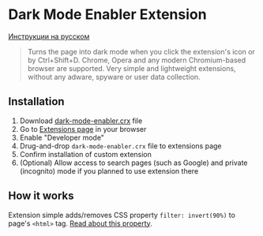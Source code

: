 # Dark Mode Enabler Extension
[Инструкции на русском](/README-RU.md)
> Turns the page into dark mode when you click the extension's icon or by Ctrl+Shift+D.
> Chrome, Opera and any modern Chromium-based browser are supported.
> Very simple and lightweight extensions, without any adware, spyware or user data collection.

## Installation

1. Download [dark-mode-enabler.crx](/build/dark-mode-enabler.crx) file
2. Go to [Extensions page](chrome://extensions) in your browser
3. Enable "Developer mode"
4. Drug-and-drop `dark-mode-enabler.crx` file to extensions page
5. Confirm installation of custom extension
6. (Optional) Allow access to search pages (such as Google) and private (incognito) mode if you planned to use extension there

## How it works

Extension simple adds/removes CSS property `filter: invert(90%)` to page's `<html>` tag. [Read about this property](https://developer.mozilla.org/docs/Web/CSS/filter).